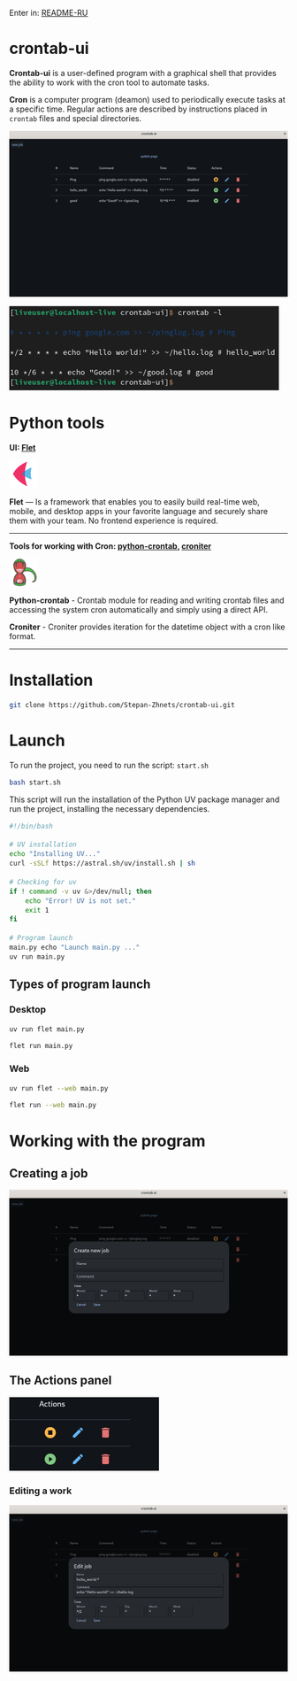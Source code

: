 Enter in: [README-RU](./README-RU.md)

# crontab-ui

**Crontab-ui** is a user-defined program with a graphical shell that provides the ability to work with the cron tool to automate tasks.

**Cron** is a computer program (deamon) used to periodically execute tasks at a specific time. Regular actions are described by instructions placed in `crontab` files and special directories.

![main_page](assets/crontabUI.png)

![termCrontab](assets/termCrontab.png)

# Python tools

**UI: [Flet](https://flet.dev/)**

<img src="assets/fletLogo.svg" width="50">

**Flet** — Is a framework that enables you to easily build real-time web, mobile, and desktop apps in your favorite language and securely share them with your team. No frontend experience is required.

---

**Tools for working with Cron: [python-crontab](https://pypi.org/project/python-crontab/#description), [croniter](https://pypi.org/project/croniter/)**

<img src="assets/pythonCrontab.svg" width="50">

**Python-crontab** - Crontab module for reading and writing crontab files and accessing the system cron automatically and simply using a direct API.

**Croniter** - Croniter provides iteration for the datetime object with a cron like format.

---

# Installation

```bash
git clone https://github.com/Stepan-Zhnets/crontab-ui.git
```

# Launch

To run the project, you need to run the script: `start.sh `

``` bash
bash start.sh
```

This script will run the installation of the Python UV package manager and run the project, installing the necessary dependencies.

```bash
#!/bin/bash

# UV installation
echo "Installing UV..."
curl -sSLf https://astral.sh/uv/install.sh | sh

# Checking for uv
if ! command -v uv &>/dev/null; then
    echo "Error! UV is not set."
    exit 1
fi

# Program launch
main.py echo "Launch main.py ..."
uv run main.py
```

## Types of program launch
### Desktop

``` sh
uv run flet main.py
```

``` sh
flet run main.py
```

### Web

```sh
uv run flet --web main.py
```

``` sh
flet run --web main.py
```

# Working with the program

## Creating a job

![createNewJob](assets/createNewJob.png)

## The Actions panel

![actions](assets/actions.png)

### Editing a work

![editJob](assets/editJob.png)
